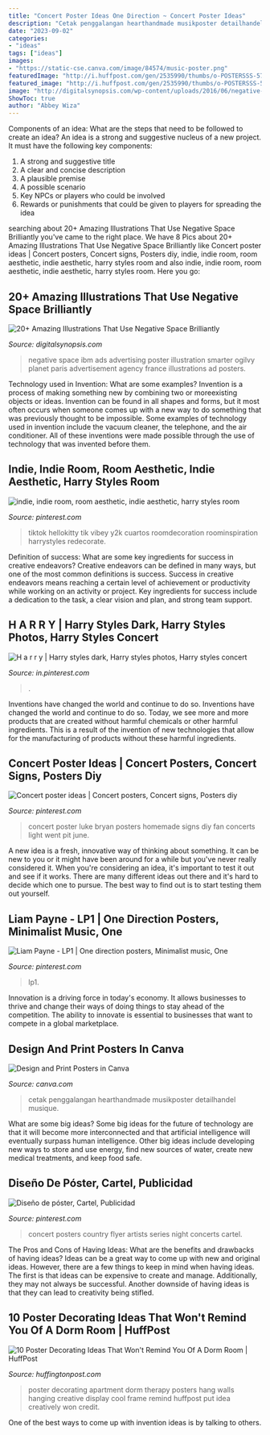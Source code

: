 ```yaml
---
title: "Concert Poster Ideas One Direction ~ Concert Poster Ideas"
description: "Cetak penggalangan hearthandmade musikposter detailhandel musique"
date: "2023-09-02"
categories:
- "ideas"
tags: ["ideas"]
images:
- "https://static-cse.canva.com/image/84574/music-poster.png"
featuredImage: "http://i.huffpost.com/gen/2535990/thumbs/o-POSTERSSS-570.jpg?6"
featured_image: "http://i.huffpost.com/gen/2535990/thumbs/o-POSTERSSS-570.jpg?6"
image: "http://digitalsynopsis.com/wp-content/uploads/2016/06/negative-space-design-art-illustration-ads-29c.jpg"
ShowToc: true
author: "Abbey Wiza"
---
```



Components of an idea: What are the steps that need to be followed to create an idea?
An idea is a strong and suggestive nucleus of a new project. It must have the following key components:
1. A strong and suggestive title 
2. A clear and concise description 
3. A plausible premise 
4. A possible scenario 
5. Key NPCs or players who could be involved 
6. Rewards or punishments that could be given to players for spreading the idea 

	

		
searching about 20+ Amazing Illustrations That Use Negative Space Brilliantly you've came to the right place. We have 8 Pics about 20+ Amazing Illustrations That Use Negative Space Brilliantly like Concert poster ideas | Concert posters, Concert signs, Posters diy, indie, indie room, room aesthetic, indie aesthetic, harry styles room and also indie, indie room, room aesthetic, indie aesthetic, harry styles room. Here you go:
		
    
## 20+ Amazing Illustrations That Use Negative Space Brilliantly

<img loading=lazy src="http://digitalsynopsis.com/wp-content/uploads/2016/06/negative-space-design-art-illustration-ads-29c.jpg" onerror="this.onerror=null;this.src='https://tse2.mm.bing.net/th?id=OIP.kRW11ZvxmFJdiCK7z4vnmAHaJ3&amp;pid=15.1';" alt="20+ Amazing Illustrations That Use Negative Space Brilliantly">

_Source: digitalsynopsis.com_

>negative space ibm ads advertising poster illustration smarter ogilvy planet paris advertisement agency france illustrations ad posters. 

	

Technology used in Invention: What are some examples?
Invention is a process of making something new by combining two or moreexisting objects or ideas. Invention can be found in all shapes and forms, but it most often occurs when someone comes up with a new way to do something that was previously thought to be impossible. 
Some examples of technology used in invention include the vacuum cleaner, the telephone, and the air conditioner. All of these inventions were made possible through the use of technology that was invented before them.

    
## Indie, Indie Room, Room Aesthetic, Indie Aesthetic, Harry Styles Room

<img loading=lazy src="https://i.pinimg.com/736x/7d/4f/bf/7d4fbfa10d263662b1c68cead96d374f.jpg" onerror="this.onerror=null;this.src='https://tse2.mm.bing.net/th?id=OIP.HYjFn5WXiLbGbRMoixlF7QHaJ3&amp;pid=15.1';" alt="indie, indie room, room aesthetic, indie aesthetic, harry styles room">

_Source: pinterest.com_

>tiktok hellokitty tik vibey y2k cuartos roomdecoration roominspiration harrystyles redecorate. 

	

Definition of success: What are some key ingredients for success in creative endeavors?
Creative endeavors can be defined in many ways, but one of the most common definitions is success. Success in creative endeavors means reaching a certain level of achievement or productivity while working on an activity or project. Key ingredients for success include a dedication to the task, a clear vision and plan, and strong team support.

    
## H A R R Y | Harry Styles Dark, Harry Styles Photos, Harry Styles Concert

<img loading=lazy src="https://i.pinimg.com/736x/ae/74/2d/ae742d4272021e3c8b7254835ee5b8b4.jpg" onerror="this.onerror=null;this.src='https://tse1.mm.bing.net/th?id=OIP.xmHkuZqS2LE_jfIc19s05wHaNM&amp;pid=15.1';" alt="H a r r y | Harry styles dark, Harry styles photos, Harry styles concert">

_Source: in.pinterest.com_

>. 

	

Inventions have changed the world and continue to do so.
Inventions have changed the world and continue to do so. Today, we see more and more products that are created without harmful chemicals or other harmful ingredients. This is a result of the invention of new technologies that allow for the manufacturing of products without these harmful ingredients.

    
## Concert Poster Ideas | Concert Posters, Concert Signs, Posters Diy

<img loading=lazy src="https://i.pinimg.com/originals/69/18/32/691832d8d3ec24389846d4afd2410547.jpg" onerror="this.onerror=null;this.src='https://tse3.mm.bing.net/th?id=OIP.0NABeJZO80YpzKHkmMCNDwHaJ6&amp;pid=15.1';" alt="Concert poster ideas | Concert posters, Concert signs, Posters diy">

_Source: pinterest.com_

>concert poster luke bryan posters homemade signs diy fan concerts light went pit june. 

	

A new idea is a fresh, innovative way of thinking about something. It can be new to you or it might have been around for a while but you've never really considered it. When you're considering an idea, it's important to test it out and see if it works. There are many different ideas out there and it's hard to decide which one to pursue. The best way to find out is to start testing them out yourself.

    
## Liam Payne - LP1 | One Direction Posters, Minimalist Music, One

<img loading=lazy src="https://i.pinimg.com/736x/ff/0b/68/ff0b68e73bfaf2716b0b4660f6c09991.jpg" onerror="this.onerror=null;this.src='https://tse2.mm.bing.net/th?id=OIP.2ignbJctDL8mpq8djMBfMgHaLH&amp;pid=15.1';" alt="Liam Payne - LP1 | One direction posters, Minimalist music, One">

_Source: pinterest.com_

>lp1. 

	

Innovation is a driving force in today's economy. It allows businesses to thrive and change their ways of doing things to stay ahead of the competition. The ability to innovate is essential to businesses that want to compete in a global marketplace.

    
## Design And Print Posters In Canva

<img loading=lazy src="https://static-cse.canva.com/image/84574/music-poster.png" onerror="this.onerror=null;this.src='https://tse4.mm.bing.net/th?id=OIP.NY68n9gll2S64owkq0X-awHaKd&amp;pid=15.1';" alt="Design and Print Posters in Canva">

_Source: canva.com_

>cetak penggalangan hearthandmade musikposter detailhandel musique. 

	

What are some big ideas?
Some big ideas for the future of technology are that it will become more interconnected and that artificial intelligence will eventually surpass human intelligence. Other big ideas include developing new ways to store and use energy, find new sources of water, create new medical treatments, and keep food safe.

    
## Diseño De Póster, Cartel, Publicidad

<img loading=lazy src="https://i.pinimg.com/736x/b3/07/ce/b307cee1d1f05cbd2528fa04d951a49a--country-concerts-concert-posters.jpg" onerror="this.onerror=null;this.src='https://tse3.mm.bing.net/th?id=OIP.Kuu5Gat1xyi-tAmsEDNmAAHaLW&amp;pid=15.1';" alt="Diseño de póster, Cartel, Publicidad">

_Source: pinterest.com_

>concert posters country flyer artists series night concerts cartel. 

	

The Pros and Cons of Having Ideas: What are the benefits and drawbacks of having ideas?
Ideas can be a great way to come up with new and original ideas. However, there are a few things to keep in mind when having ideas. The first is that ideas can be expensive to create and manage. Additionally, they may not always be successful. Another downside of having ideas is that they can lead to creativity being stifled.

    
## 10 Poster Decorating Ideas That Won&#039;t Remind You Of A Dorm Room | HuffPost

<img loading=lazy src="http://i.huffpost.com/gen/2535990/thumbs/o-POSTERSSS-570.jpg?6" onerror="this.onerror=null;this.src='https://tse1.mm.bing.net/th?id=OIP.zHiOlldcDuhl1jtYlI_f7QHaLH&amp;pid=15.1';" alt="10 Poster Decorating Ideas That Won&#039;t Remind You Of A Dorm Room | HuffPost">

_Source: huffingtonpost.com_

>poster decorating apartment dorm therapy posters hang walls hanging creative display cool frame remind huffpost put idea creatively won credit. 

	

One of the best ways to come up with invention ideas is by talking to others.

